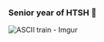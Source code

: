 ### Senior year of HTSH 👋
![ASCII train - Imgur](https://github.com/user-attachments/assets/c342d8a3-c032-48f8-aa44-9ac85afb4e81)

<!--
**YSW0630/YSW0630** is a ✨ _special_ ✨ repository because its `README.md` (this file) appears on your GitHub profile.

Here are some ideas to get you started:

- 🔭 I’m currently working on ...
- 🌱 I’m currently learning ...
- 👯 I’m looking to collaborate on ...
- 🤔 I’m looking for help with ...
- 💬 Ask me about ...
- 📫 How to reach me: ...
- 😄 Pronouns: ...
- ⚡ Fun fact: ...
-->
